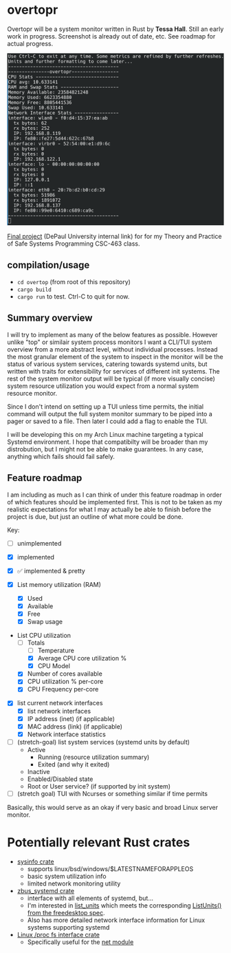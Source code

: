 # overtopr
Overtopr will be a system monitor written in Rust by **Tessa Hall**. Still an early work in progress. Screenshot is already out of date, etc. See roadmap for actual progress.

![Work in progress screenshot](early-wip.png)

[Final project](https://fpl.cs.depaul.edu/cpitcher/courses/csc363/worksheets/project.html) (DePaul University internal link) for for my Theory and Practice of Safe Systems Programming CSC-463 class.

## compilation/usage

- `cd overtop` (from root of this repository)
- `cargo build`
- `cargo run` to test. Ctrl-C to quit for now.

## Summary overview

I will try to implement as many of the below features as possible. However unlike "top" or similair system process monitors I want a CLI/TUI system overview from a more abstract level, without individual processes. Instead the most granular element of the system to inspect in the monitor will be the status of various system services, catering towards systemd units, but written with traits for extensibility for services of different init systems. The rest of the system monitor output will be typical (if more visually concise) system resource utilization you would expect from a normal system resource monitor.

Since I don't intend on setting up a TUI unless time permits, the initial command will output the full system monitor summary to be piped into a pager or saved to a file. Then later I could add a flag to enable the TUI.

I will be developing this on my Arch Linux machine targeting a typical Systemd environment. I hope that compatibilty will be broader than my distrobution, but I might not be able to make guarantees. In any case, anything which fails should fail safely.

## Feature roadmap
I am including as much as I can think of under this feature roadmap in order of which features should be implemented first. This is not to be taken as my realistic expectations for what I may actually be able to finish before the project is due, but just an outline of what more could be done.

Key:
- [ ] unimplemented
- [x] implemented
- [x] :white_check_mark: implemented & pretty

- [x] List memory utilization (RAM)
  - [x] Used
  - [x] Available
  - [x] Free
  - [x] Swap usage
- List CPU utilization
  - [ ] Totals
	- [ ] Temperature
	- [x] Average CPU core utilization %
	- [x] CPU Model
  - [x] Number of cores available
  - [x] CPU utilization % per-core
  - [x] CPU Frequency per-core
- [x] list current network interfaces
  - [x] list network interfaces
  - [x] IP address (inet) (if applicable)
  - [x] MAC address (link) (if applicable)
  - [x] Network interface statistics
- [ ] (stretch-goal) list system services (systemd units by default)
  - Active
	- Running (resource utilization summary)
	- Exited (and why it exited)
  - Inactive
  - Enabled/Disabled state
  - Root or User service? (if supported by init system)
- [ ] (stretch goal) TUI with Ncurses or something similar if time permits

Basically, this would serve as an okay if very basic and broad Linux server monitor.

# Potentially relevant Rust crates

- [sysinfo crate](https://doc.cuprate.org/sysinfo/index.html)
  - supports linux/bsd/windows/$LATESTNAMEFORAPPLEOS
  - basic system utilization info
  - limited network monitoring utility
- [zbus_systemd crate](https://docs.rs/zbus_systemd/latest/zbus_systemd/)
  - interface with all elements of systemd, but...
  - I'm interested in [list_units](https://docs.rs/zbus_systemd/latest/zbus_systemd/systemd1/struct.ManagerProxy.html#method.list_units) which meets the corresponding [ListUnits() from the freedesktop spec](https://www.freedesktop.org/software/systemd/man/latest/org.freedesktop.systemd1.html#ListUnits()).
  - Also has more detailed network interface information for Linux systems supporting systemd
- [Linux /proc fs interface crate](https://docs.rs/procfs/latest/procfs/index.html)
  - Specifically useful for the [net module](https://docs.rs/procfs/latest/procfs/net/index.html)
